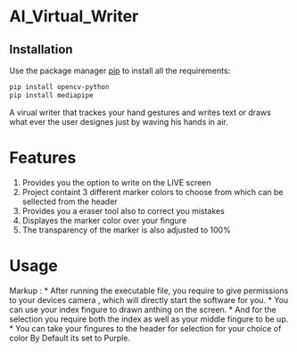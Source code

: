 # AI_Virtual_Writer

## Installation

Use the package manager [pip](https://pip.pypa.io/en/stable/) to install all the requirements:

```bash
pip install opencv-python
pip install mediapipe
```

A virual writer that trackes your hand gestures and writes text or draws what ever the user designes just by waving his hands in air.

# Features

1. Provides you the option to write on the LIVE screen
2. Project containt 3 different marker colors to choose from which can be sellected from the header
3. Provides you a eraser tool also to correct you mistakes
4. Displayes the marker color over your fingure
5. The transparency of the marker is also adjusted to 100%

# Usage
 Markup : * After running the executable file, you require to give permissions to your devices camera , which will directly start the software for you.
              * You can use your index fingure to drawn anthing on the screen.
              * And for the selection you require both the index as well as your middle fingure to be up.
              * You can take your fingures to the header for selection for your choice of color By Default its set to Purple.






